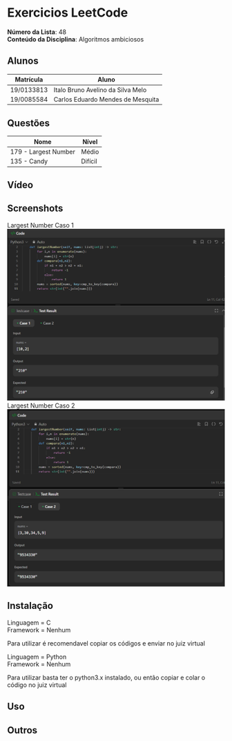 
# Exercicios LeetCode

**Número da Lista**: 48</br>
**Conteúdo da Disciplina**: Algoritmos ambiciosos </br>

## Alunos

|Matrícula | Aluno |
| -- | -- |
| 19/0133813  |  Italo Bruno Avelino da Silva Melo |
| 19/0085584  |  Carlos Eduardo Mendes de Mesquita |

## Questões

| Nome  | Nível   |
| ---------------------- | ------- |
| 179 - Largest Number   | Médio   |
| 135 - Candy            | Difícil |

## Vídeo



## Screenshots

Largest Number Caso 1</br>
![Largest Number](/assets/Caso1largest.png)</br>
Largest Number Caso 2</br>
![Largest Number](/assets/Caso2largest.png)</br>




## Instalação

Linguagem = C </br>
Framework = Nenhum</br>

Para utilizar é recomendavel copiar os códigos e enviar no juiz virtual

Linguagem = Python </br>
Framework = Nenhum </br>

Para utilizar basta ter o python3.x instalado, ou então copiar e colar o código no juiz virtual</br>
## Uso

## Outros
